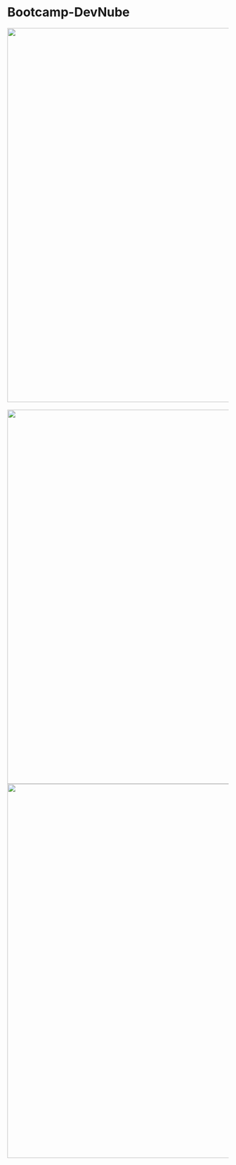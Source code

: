 # Bootcamp-DevNube

<div align="center">
<img src="https://github.com/euroberta/Bootcamp-DevNube/assets/110033143/4ba11420-a947-4e31-a640-e7bbf76922c1.png" width="850px" />
</div>
<br>
  
<img src="https://user-images.githubusercontent.com/110033143/232314759-d4ee9357-502f-42f1-981a-964907ecc273.png" width="850px" />
</div>
<br>

<div align="center">
<img src="https://user-images.githubusercontent.com/110033143/232853697-abf2fc4f-d3f1-4265-8121-58accb4b771c.png" width="850px" />
</div>


